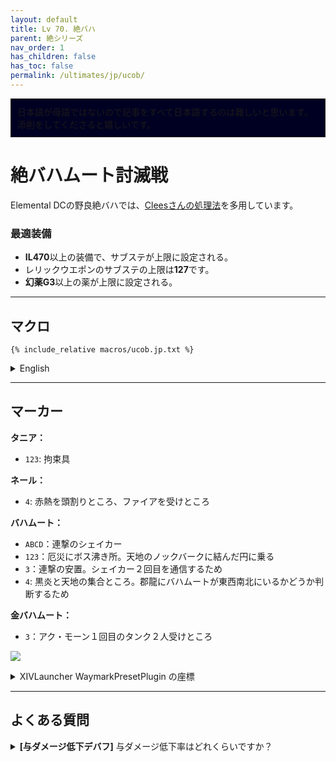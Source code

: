 ```yaml
---
layout: default
title: Lv 70. 絶バハ
parent: 絶シリーズ
nav_order: 1
has_children: false
has_toc: false
permalink: /ultimates/jp/ucob/
---
```


<div style="background-color: #002 ; padding: 10px; border: 1px solid;">
日本語が母語ではないので記事をすべて日本語するのは難しいと思います。添削をしてくださると嬉しいです。</div>

# 絶バハムート討滅戦

Elemental DCの野良絶バハでは、[Cleesさんの処理法](https://clees.me/guides/ucob/)を多用しています。

### 最適装備

- **IL470**以上の装備で、サブステが上限に設定される。
- レリックウエポンのサブステの上限は**127**です。
- **幻薬G3**以上の薬が上限に設定される。

---

## マクロ

```
{% include_relative macros/ucob.jp.txt %}
```

<details markdown=block>
<summary>English</summary>

```
{% include_relative macros/ucob.en.txt %}
```

</details>

---

## マーカー

**タニア：**
- `123`: 拘束具

**ネール：**
- `4`: 赤熱を頭割りところ、ファイアを受けところ

**バハムート：**
- `ABCD`：連撃のシェイカー
- `123`：厄災にボス沸き所。天地のノックバークに結んだ円に乗る
- `3`：連撃の安置。シェイカー２回目を通信するため
- `4`: 黒炎と天地の集合ところ。郡龍にバハムートが東西南北にいるかどうか判断するため

**金バハムート：**
- `3`：アク・モーン１回目のタンク２人受けところ

![]({{site.baseurl}}/assets/images/ultimates/ucob/markers.jpg)
<details markdown=block>
<summary>XIVLauncher WaymarkPresetPlugin の座標</summary>

```json
{
  "Name":"UCoB",
  "MapID":280,
  "A":{"X":-11.472,"Y":0.0,"Z":-16.383,"ID":0,"Active":true},
  "B":{"X":11.47153,"Y":0.0,"Z":-16.383,"ID":1,"Active":true},
  "C":{"X":19.31852,"Y":0.0,"Z":5.176381,"ID":2,"Active":true},
  "D":{"X":-19.319,"Y":0.0,"Z":5.176,"ID":3,"Active":true},
  "One":{"X":-7.57,"Y":0.0,"Z":-4.38,"ID":4,"Active":true},
  "Two":{"X":7.57,"Y":0.0,"Z":-4.38,"ID":5,"Active":true},
  "Three":{"X":0.0,"Y":0.0,"Z":8.75,"ID":6,"Active":true},
  "Four":{"X":0.0,"Y":0.0,"Z":0.0,"ID":7,"Active":true}
}
```

</details>

---

## よくある質問

<details markdown=block>
<summary><b>[与ダメージ低下デバフ]</b> 与ダメージ低下率はどれくらいですか？</summary>
<table>
  <tr><td><p>ダメージは <b>50%</b> 低下します。</p></td></tr>
</table>
</details>

<script data-goatcounter="https://tuufless.goatcounter.com/count"
        async src="//gc.zgo.at/count.js"></script>

